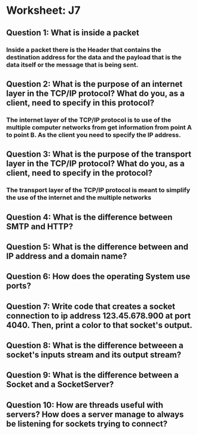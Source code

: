 # Worksheet: J7

## Question 1: What is inside a packet 
### Inside a packet there is the Header that contains the destination address for the data and the payload that is the data itself or the message that is being sent. 

## Question 2: What is the purpose of an internet layer in the TCP/IP protocol? What do you, as a client, need to specify in this protocol?
### The internet layer of the TCP/IP protocol is to use of the multiple computer networks from get information from point A to point B. As the client you need to specify the IP address. 

## Question 3: What is the purpose of the transport layer in the TCP/IP protocol? What do you, as a client, need to specify in the protocol?
### The transport layer of the TCP/IP protocol is meant to simplify the use of the internet and the multiple networks 

## Question 4: What is the difference between SMTP and HTTP?

## Question 5: What is the difference between and IP address and a domain name?

## Question 6: How does the operating System use ports?

## Question 7: Write code that creates a socket connection to ip address 123.45.678.900 at port 4040. Then, print a color to that socket's output.

## Question 8: What is the difference betweeen a socket's inputs stream and its output stream?

## Question 9: What is the difference between a Socket and a SocketServer?

## Question 10: How are threads useful with servers? How does a server manage to always be listening for sockets trying to connect?

